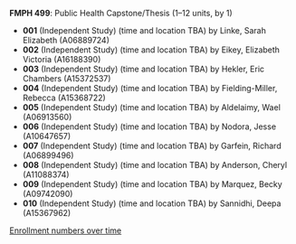 **FMPH 499**: Public Health Capstone/Thesis (1–12 units, by 1)

- **001** (Independent Study) (time and location TBA) by Linke, Sarah Elizabeth (A06889724)
- **002** (Independent Study) (time and location TBA) by Eikey, Elizabeth Victoria (A16188390)
- **003** (Independent Study) (time and location TBA) by Hekler, Eric Chambers (A15372537)
- **004** (Independent Study) (time and location TBA) by Fielding-Miller, Rebecca (A15368722)
- **005** (Independent Study) (time and location TBA) by Aldelaimy, Wael (A06913560)
- **006** (Independent Study) (time and location TBA) by Nodora, Jesse (A10647657)
- **007** (Independent Study) (time and location TBA) by Garfein, Richard (A06899496)
- **008** (Independent Study) (time and location TBA) by Anderson, Cheryl (A11088374)
- **009** (Independent Study) (time and location TBA) by Marquez, Becky (A09742090)
- **010** (Independent Study) (time and location TBA) by Sannidhi, Deepa (A15367962)

[Enrollment numbers over time](./FMPH499.tsv)
